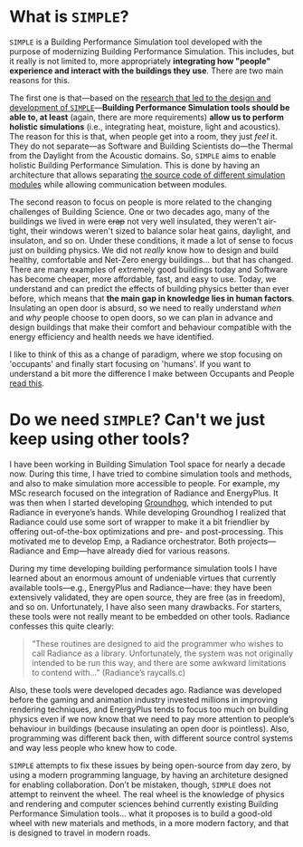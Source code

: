 # What is `SIMPLE`?

`SIMPLE` is a Building Performance Simulation tool
developed with the purpose of modernizing Building Performance Simulation. This includes,
but it really is not limited to, more appropriately **integrating how "people" experience 
and interact with the buildings they use**. There are two main reasons for this.

The first one is that—based on the [research that led to the design and development of 
`SIMPLE`](https://openaccess.wgtn.ac.nz/articles/thesis/Exploring_modelling_and_simulating_the_Feeling_of_Comfort_in_residential_settings/17085467/1)—**Building Performance Simulation tools should be able to, at least** 
(again, there are more requirements) **allow us to perform holistic simulations** (i.e., 
integrating heat, moisture, light and acoustics). The reason for this is that, when 
people get into a room, they just *feel* it. They do not separate—as Software and 
Building Scientists do—the Thermal from the Daylight from the Acoustic domains. So, 
`SIMPLE` aims to enable holistic Building Performance Simulation. This is done by having 
an architecture that allows separating [the source code of different simulation modules](https://github.com/SIMPLE-BuildingSimulation) while allowing communication between 
modules.

The second reason to focus on people is more related to the changing challenges of 
Building Science. One or two decades ago, many of the buildings we lived in were ~~crap~~ 
not very well insulated, they weren't air-tight, their windows weren't sized to balance 
solar heat gains, daylight, and insulaton, and so on. Under these conditions, it made
a lot of sense to focus just on building physics. We did not *really* know how to design
and build healthy, comfortable and Net-Zero energy buildings... but that has changed. 
There are many examples of extremely good buildings today and Software has become
cheaper, more affordable, fast, and easy to use. Today, we understand and can predict the 
effects of building physics better than ever before, which means that **the main gap in 
knowledge lies in human factors**. Insulating an open door is absurd, so we need to 
really understand *when* and *why* people choose to open doors, so we can plan in advance
and design buildings that make their comfort and behaviour compatible with the energy 
efficiency and health needs we have identified.


I like to think of this as a change of paradigm, where we stop focusing on 'occupants' and finally start focusing on 'humans'. If you want to understand a 
bit more the difference I make between Occupants and People [read this](https://buildingsforpeople.org/2020-08-14.blog). 



# Do we need `SIMPLE`? Can't we just keep using other tools?

I have been working in Building Simulation Tool space for nearly a decade now. During 
this time, I have tried to combine simulation tools and methods, and also to make 
simulation more accessible to people. For example, my MSc research focused on the 
integration of Radiance and EnergyPlus. It was then when I started developing [Groundhog](www.groundhoglighting.com), which intended to put Radiance in everyone’s hands. While 
developing Groundhog I realized that Radiance could use some sort of wrapper to make it a 
bit friendlier by offering out-of-the-box optimizations and pre- and post-processing. 
This motivated me to develop Emp, a Radiance orchestrator. Both projects—Radiance and 
Emp—have already died for various reasons. 

During my time developing building performance simulation tools I have learned about an 
enormous amount of undeniable virtues that currently available tools—e.g., EnergyPlus and 
Radiance—have: they have been extensively validated, they are open source, they are free 
(as in freedom), and so on. Unfortunately, I have also seen many drawbacks. For starters, 
these tools were not really meant to be embedded on other tools. Radiance confesses this 
quite clearly:

> “These routines are designed to aid the programmer who wishes to call Radiance as a 
library.  Unfortunately, the system was not originally intended to be run this way, and 
there are some awkward limitations to contend with…” (Radiance’s raycalls.c)


Also, these tools were developed decades ago. Radiance was developed before the gaming 
and animation industry invested millions in improving rendering techniques, and 
EnergyPlus tends to focus too much on building physics even if we now know that we need 
to pay more attention to people’s behaviour in buildings (because insulating an open door 
is pointless). Also, programming was different back then, with different source control 
systems and way less people who knew how to code.

`SIMPLE` attempts to fix these issues by being open-source from day zero, by using a 
modern programming language, by having an architeture designed for enabling 
collaboration. Don’t be mistaken, though, `SIMPLE` does not attempt to reinvent the 
wheel. The real wheel is the knowledge of physics and rendering and computer sciences 
behind currently existing Building Performance Simulation tools… what it proposes is to 
build a good-old wheel with new materials and methods, in a more modern factory, and that
is designed to travel in modern roads.

